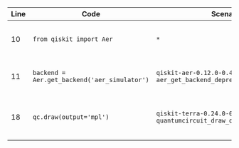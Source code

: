 | Line | Code | Scenario Id | Scenario | Artifact | Refactoring |
| ----- | ----- | ----- | ----- | ----- | ----- |
| 10 | `from qiskit import Aer` | `*` | Structural Change -> `AerSimulator` is now imported directly from `qiskit_aer`. | `from qiskit import Aer` | `from qiskit_aer import AerSimulator` |
| 11 | `backend = Aer.get_backend('aer_simulator')` | `qiskit-aer-0.12.0-0.45.0-aer_get_backend_deprecated` | Deprecation -> The `Aer.get_backend()` function is deprecated. | `Aer.get_backend` | `backend = AerSimulator()` |
| 18 | `qc.draw(output='mpl')` | `qiskit-terra-0.24.0-0.44.0-quantumcircuit_draw_output_mpl_deprecated` | Deprecation -> The `output` parameter in `QuantumCircuit.draw()` for 'mpl' is deprecated. | `QuantumCircuit.draw(output='mpl')` | `qc.draw('mpl')` |